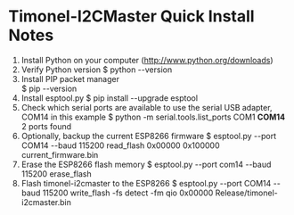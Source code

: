 Timonel-I2CMaster Quick Install Notes
=====================================
1) Install Python on your computer (http://www.python.org/downloads)
2) Verify Python version
   $ python --version
3) Install PIP packet manager  
   $ pip --version
4) Install esptool.py
   $ pip install --upgrade esptool
5) Check which serial ports are available to use the serial USB adapter, COM14 in this example
   $ python -m serial.tools.list_ports
   COM1
   __COM14__
   2 ports found
6) Optionally, backup the current ESP8266 firmware
   $ esptool.py --port COM14 --baud 115200 read_flash 0x00000 0x100000 current_firmware.bin
7) Erase the ESP8266 flash memory
   $ esptool.py --port com14 --baud 115200 erase_flash
8) Flash timonel-i2cmaster to the ESP8266
   $ esptool.py --port COM14 --baud 115200 write_flash -fs detect -fm qio 0x00000 Release/timonel-i2cmaster.bin



